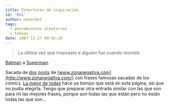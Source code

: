 ```yaml
---
title: Estertores de inspiración
id: '651'
author: neverbot
tags:
  - pensamientos aleatorios
  - tebeos
date: 2007-12-27 09:42:29
---
```


> La última vez que inspiraste a alguien fue cuando moriste.

[Batman](http://en.wikipedia.org/wiki/Batman) a [Superman](http://en.wikipedia.org/wiki/Superman).

Sacada de [dos](http://www.zonanegativa.com/?p=5031) [posts](http://www.zonanegativa.com/?p=5029) de [www.zonanegativa.com](http://www.zonanegativa.com/) con frases famosas sacadas de los cómics. [La mejor de todas](/en-la-noche-mas-oscura/) hace ya tiempo que está en esta página, así que no podía elegirla. Tengo que preparar otra entrada similar con las que son para mí las mejores frases, porque son todas las que están pero no están todas las que son...